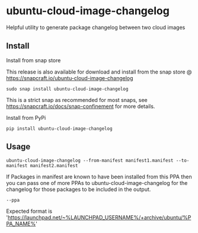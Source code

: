 # ubuntu-cloud-image-changelog
Helpful utility to generate package changelog between two cloud images

Install
-------

Install from snap store

This release is also available for download and install from the snap store @ https://snapcraft.io/ubuntu-cloud-image-changelog

```
sudo snap install ubuntu-cloud-image-changelog
```

This is a strict snap as recommended for most snaps, see https://snapcraft.io/docs/snap-confinement for more details.


Install from PyPi

```
pip install ubuntu-cloud-image-changelog
```

Usage
-----

```
ubuntu-cloud-image-changelog --from-manifest manifest1.manifest --to-manifest manifest2.manifest
```

If Packages in manifest are known to have been installed from this PPA then you can pass one of more PPAs to ubuntu-cloud-image-changelog for the changelog for those packages to be included in the output.

```
--ppa
```

Expected format is 'https://launchpad.net/~%LAUNCHPAD_USERNAME%/+archive/ubuntu/%PPA_NAME%'
